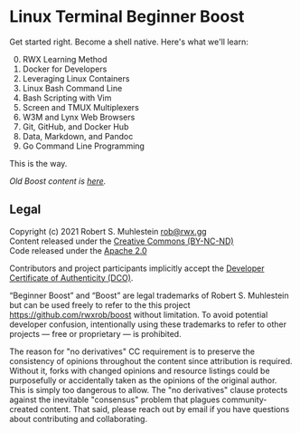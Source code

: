 # Linux Terminal Beginner Boost

Get started right. Become a shell native. Here's what we'll learn:

0. RWX Learning Method
1. Docker for Developers
2. Leveraging Linux Containers
3. Linux Bash Command Line
4. Bash Scripting with Vim
5. Screen and TMUX Multiplexers
6. W3M and Lynx Web Browsers
7. Git, GitHub, and Docker Hub
8. Data, Markdown, and Pandoc
9. Go Command Line Programming

This is the way.

*Old Boost content is [here](https://github.com/rwxrob/boost/tree/old-20210722).*

## Legal

Copyright (c) 2021 Robert S. Muhlestein <rob@rwx.gg>   
Content released under the [Creative Commons (BY-NC-ND)](LICENSE)  
Code released under the [Apache 2.0](LICENSE2)

Contributors and project participants implicitly accept the 
[Developer Certificate of Authenticity (DCO)](DCO).

“Beginner Boost” and “Boost” are legal trademarks of Robert S. Muhlestein but can be used freely to refer to the this project https://github.com/rwxrob/boost without limitation. To avoid potential developer confusion, intentionally using these trademarks to refer to other projects — free or proprietary — is prohibited.

The reason for "no derivatives" CC requirement is to preserve the
consistency of opinions throughout the content since attribution is
required. Without it, forks with changed opinions and resource listings
could be purposefully or accidentally taken as the opinions of the
original author. This is simply too dangerous to allow. The "no
derivatives" clause protects against the inevitable "consensus" problem
that plagues community-created content. That said, please reach out by
email if you have questions about contributing and collaborating.
